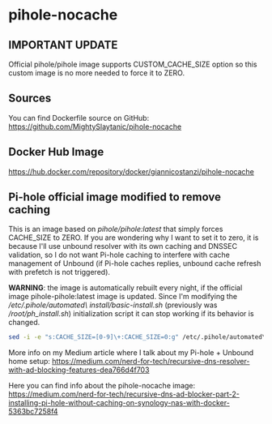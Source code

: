 # pihole-nocache

## IMPORTANT UPDATE

Official pihole/pihole image supports CUSTOM_CACHE_SIZE option so this custom image is no more needed to force it to ZERO.

## Sources

You can find Dockerfile source on GitHub:
https://github.com/MightySlaytanic/pihole-nocache

## Docker Hub Image

https://hub.docker.com/repository/docker/giannicostanzi/pihole-nocache

## Pi-hole official image modified to remove caching

This is an image based on *pihole/pihole:latest*  that simply forces CACHE_SIZE to ZERO.
If you are wondering why I want to set it to zero, it is because I'll use unbound resolver with its own caching and DNSSEC validation, so I do not want Pi-hole caching to interfere with cache management of Unbound (if Pi-hole caches replies,  unbound cache refresh with prefetch is not triggered).

**WARNING**: the image is automatically rebuilt every night, if the official image pihole-pihole:latest image is updated. Since I'm modifying the */etc/.pihole/automated\ install/basic-install.sh* (previously was */root/ph_install.sh*) initialization script it can stop working if its behavior is changed.

```bash
sed -i -e "s:CACHE_SIZE=[0-9]\+:CACHE_SIZE=0:g" /etc/.pihole/automated\ install/basic-install.sh
```

More info on my Medium article where I talk about my Pi-hole + Unbound home setup:
https://medium.com/nerd-for-tech/recursive-dns-resolver-with-ad-blocking-features-dea766d4f703

Here you can find info about the pihole-nocache image:
https://medium.com/nerd-for-tech/recursive-dns-ad-blocker-part-2-installing-pi-hole-without-caching-on-synology-nas-with-docker-5363bc7258f4
